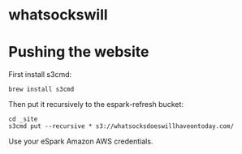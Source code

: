 # whatsockswill

Pushing the website
=======

First install s3cmd:

    brew install s3cmd  

Then put it recursively to the espark-refresh bucket:
  
    cd _site  
    s3cmd put --recursive * s3://whatsocksdoeswillhaveontoday.com/

Use your eSpark Amazon AWS credentials.
